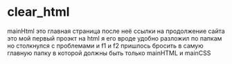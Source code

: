 # clear_html
mainHtml это главная страница после неё ссылки на продолжение сайта
это мой первый проэкт на html я его вроде удобно разложил по папкам но столкнулся с проблемами
и f1 и f2 пришлось бросить в самую главную папку в которой должны быть только mainHTML и mainCSS

